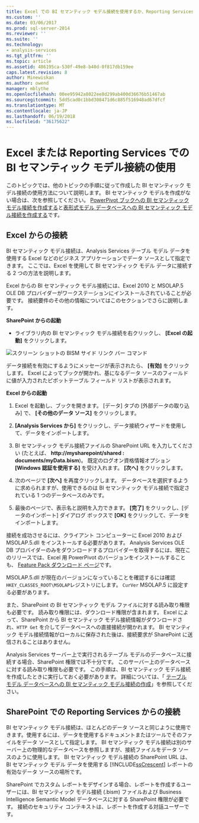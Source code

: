 ```yaml
---
title: Excel での BI セマンティック モデル接続を使用するか、Reporting Services |Microsoft ドキュメント
ms.custom: ''
ms.date: 03/06/2017
ms.prod: sql-server-2014
ms.reviewer: ''
ms.suite: ''
ms.technology:
- analysis-services
ms.tgt_pltfrm: ''
ms.topic: article
ms.assetid: 486195ca-530f-49e8-b40d-0f817db159ee
caps.latest.revision: 8
author: Minewiskan
ms.author: owend
manager: mblythe
ms.openlocfilehash: 00ee95942a8022ee8d299ab400d36676b51467ab
ms.sourcegitcommit: 5dd5cad0c1bbd308471d6c885f516948ad67dfcf
ms.translationtype: MT
ms.contentlocale: ja-JP
ms.lasthandoff: 06/19/2018
ms.locfileid: "36175622"
---
```

# <a name="use-a-bi-semantic-model-connection-in-excel-or-reporting-services"></a>Excel または Reporting Services での BI セマンティック モデル接続の使用
  このトピックでは、他のトピックの手順に従って作成した BI セマンティック モデル接続の使用方法について説明します。 BI セマンティック モデルを作成がない場合は、次を参照してください。 [PowerPivot ブックへの BI セマンティック モデル接続を作成する](create-a-bi-semantic-model-connection-to-a-power-pivot-workbook.md)と[表形式モデル データベースへの BI セマンティック モデル接続を作成する](create-a-bi-semantic-model-connection-to-a-tabular-model-database.md)です。  
  
##  <a name="bkmk_connect"></a> Excel からの接続  
 BI セマンティック モデル接続は、Analysis Services テーブル モデル データを使用する Excel などのビジネス アプリケーションでデータ ソースとして指定できます。 ここでは、Excel を使用して BI セマンティック モデル データに接続する 2 つの方法を説明します。  
  
 Excel からの BI セマンティック モデル接続には、Excel 2010 と MSOLAP.5 OLE DB プロバイダーがワークステーションにインストールされていることが必要です。 接続要件のその他の情報についてはこのセクションでさらに説明します。  
  
 **SharePoint からの起動**  
  
-   ライブラリ内の BI セマンティック モデル接続を右クリックし、 **[Excel の起動]** をクリックします。  
  
 ![スクリーン ショットの BISM サイド リンク バー コマンド](../media/ssas-bism-quicklaunch.gif "スクリーン ショットの BISM サイド リンク バー コマンド")  
  
 データ接続を有効にするようにメッセージが表示されたら、 **[有効]** をクリックします。 Excel によってブックが開かれ、基になるデータ ソースのフィールドに値が入力されたピボットテーブル フィールド リストが表示されます。  
  
 **Excel からの起動**  
  
1.  Excel を起動し、ブックを開きます。 [データ] タブの [外部データの取り込み] で、 **[その他のデータ ソース]** をクリックします。  
  
2.  **[Analysis Services から]** をクリックし、データ接続ウィザードを使用して、データをインポートします。  
  
3.  BI セマンティック モデル接続ファイルの SharePoint URL を入力してください (たとえば、  **http://mysharepoint/shared : documents/myData.bism**)。 既定のログオン資格情報オプション **[Windows 認証を使用する]** を受け入れます。 **[次へ]** をクリックします。  
  
4.  次のページで **[次へ]** を再度クリックします。 データベースを選択するように求められますが、使用できるのは BI セマンティック モデル接続で指定されている 1 つのデータベースのみです。  
  
5.  最後のページで、表示名と説明を入力できます。 **[完了]** をクリックし、[データのインポート] ダイアログ ボックスで **[OK]** をクリックして、データをインポートします。  
  
 接続を成功させるには、クライアント コンピューターに Excel 2010 および MSOLAP.5.dll をインストールする必要があります。 Analysis Services OLE DB プロバイダーのみをダウンロードするプロバイダーを取得するには、現在このリリースでは、Excel 用 PowerPivot のバージョンをインストールすることも、 [Feature Pack ダウンロード ページ](http://go.microsoft.com/fwlink/?linkid=214066)です。  
  
 MSOLAP.5.dll が現在のバージョンになっていることを確認するには確認`HKEY_CLASSES_ROOT\MSOLAP`レジストリにします。 `CurVer` MSOLAP.5 に設定する必要があります。  
  
 また、SharePoint の BI セマンティック モデル ファイルに対する読み取り権限も必要です。 読み取り権限には、ダウンロード権限が含まれます。 Excel によって、SharePoint から BI セマンティック モデル接続情報がダウンロードされ、`HTTP Get` を介してデータベースへの直接接続が開かれます。 BI セマンティック モデル接続情報がローカルに保存された後は、接続要求が SharePoint に送信されることはありません。  
  
 Analysis Services サーバー上で実行されるテーブル モデルのデータベースに接続する場合、SharePoint 権限では不十分です。 このサーバー上のデータベースに対する読み取り権限も必要です。 この手順は、BI セマンティック モデル接続を作成したときに実行しておく必要があります。 詳細については、「 [テーブル モデル データベースへの BI セマンティック モデル接続の作成](create-a-bi-semantic-model-connection-to-a-tabular-model-database.md)」を参照してください。  
  
##  <a name="bkmk_use"></a> SharePoint での Reporting Services からの接続  
 BI セマンティック モデル接続は、ほとんどのデータ ソースと同じように使用できます。使用するには、データを使用するドキュメントまたはツールでそのファイルをデータ ソースとして指定します。 BI セマンティック モデル接続は別のサーバー上の物理的なデータベースを参照しますが、接続ファイルをデータ ソースのように使用します。 BI セマンティック モデル接続の SharePoint URL は、BI セマンティック モデル データを使用する [!INCLUDE[ssCrescent](../../includes/sscrescent-md.md)] レポートの有効なデータ ソースの場所です。  
  
 SharePoint でカスタム レポートをデザインする場合、レポートを作成するユーザーには、BI セマンティック モデル接続 (.bism) ファイルおよび Business Intelligence Semantic Model データベースに対する SharePoint 権限が必要です。 接続のセキュリティ コンテキストは、レポートを作成する対話ユーザーです。  
  
  
